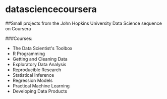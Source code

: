 datasciencecoursera
===================

##Small projects from the John Hopkins University Data Science sequence on Coursera

###Courses:
* The Data Scientist's Toolbox
* R Programming
* Getting and Cleaning Data
* Exploratory Data Analysis
* Reproducible Research
* Statistical Inference
* Regression Models
* Practical Machine Learning
* Developing Data Products

